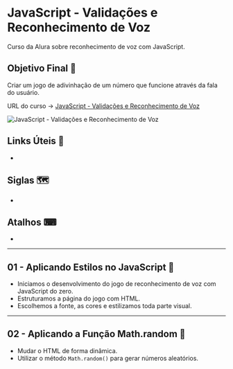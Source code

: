 # JavaScript - Validações e Reconhecimento de Voz

Curso da Alura sobre reconhecimento de voz com JavaScript.

## Objetivo Final &#x1F3AF;

Criar um jogo de adivinhação de um número que funcione através da fala do usuário.

URL do curso -> [JavaScript - Validações e Reconhecimento de Voz](https://cursos.alura.com.br/course/javascript-validacoes-reconhecimento-voz)

![JavaScript - Validações e Reconhecimento de Voz](https://www.alura.com.br/assets/api/share/curso-javascript-validacoes-reconhecimento-voz.png)

## Links Úteis &#x1F517;
*

## Siglas &#x1F5FA;
*

## Atalhos &#x2328;
*

***

## 01 - Aplicando Estilos no JavaScript &#x1F516;
* Iniciamos o desenvolvimento do jogo de reconhecimento de voz com JavaScript do zero.
* Estruturamos a página do jogo com HTML.
* Escolhemos a fonte, as cores e estilizamos toda parte visual.

***

## 02 - Aplicando a Função Math.random &#x1F516;
* Mudar o HTML de forma dinâmica.
* Utilizar o método `Math.random()` para gerar números aleatórios.